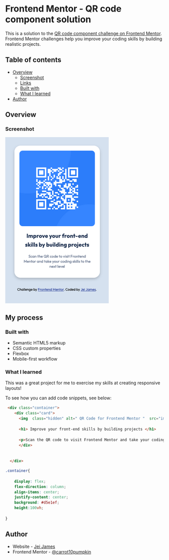 # Frontend Mentor - QR code component solution

This is a solution to the [QR code component challenge on Frontend Mentor](https://www.frontendmentor.io/challenges/qr-code-component-iux_sIO_H). Frontend Mentor challenges help you improve your coding skills by building realistic projects. 

## Table of contents

- [Overview](#overview)
  - [Screenshot](#screenshot)
  - [Links](#links)
  - [Built with](#built-with)
  - [What I learned](#what-i-learned)
- [Author](#author)




## Overview

### Screenshot

![](images/QRsite.png)


## My process

### Built with

- Semantic HTML5 markup
- CSS custom properties
- Flexbox
- Mobile-first workflow




### What I learned
This was a great project for me to exercise my skills at creating responsive layouts!


To see how you can add code snippets, see below:

```html
 <div class="container">
    <div class="card">
      <img  class="hidden" alt=" QR Code for Frontend Mentor "  src="images/image-qr-code.png">
      
      <h1> Improve your front-end skills by building projects </h1>
    
      <p>Scan the QR code to visit Frontend Mentor and take your coding skills to the next level</p>
      </div>
      

  </div>
```
```css
.container{

    display: flex;
    flex-direction: column;
    align-items: center;
    justify-content: center;
    background: #d5e1ef;
    height:100vh;
    
}
```



## Author

- Website - [Jei James](https://jeijames.netlify.app/)
- Frontend Mentor - [@carrot10pumpkin](https://www.frontendmentor.io/profile/carrot10pumpkin)







